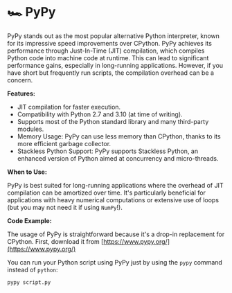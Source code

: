 # 🏎️ PyPy

PyPy stands out as the most popular alternative Python interpreter, known for its impressive speed improvements over CPython. PyPy achieves its performance through Just-In-Time (JIT) compilation, which compiles Python code into machine code at runtime. This can lead to significant performance gains, especially in long-running applications. However, if you have short but frequently run scripts, the compilation overhead can be a concern. 

**Features:**

- JIT compilation for faster execution.
- Compatibility with Python 2.7 and 3.10 (at time of writing).
- Supports most of the Python standard library and many third-party modules.
- Memory Usage: PyPy can use less memory than CPython, thanks to its more efficient garbage collector.
- Stackless Python Support: PyPy supports Stackless Python, an enhanced version of Python aimed at concurrency and micro-threads.

**When to Use:**

PyPy is best suited for long-running applications where the overhead of JIT compilation can be amortized over time. It's particularly beneficial for applications with heavy numerical computations or extensive use of loops (but you may not need it if using `NumPy`!).

**Code Example:**

The usage of PyPy is straightforward because it's a drop-in replacement for CPython. First, download it from [https://www.pypy.org/](https://www.pypy.org/)

You can run your Python script using PyPy just by using the `pypy` command instead of `python`:

```shell
pypy script.py
```